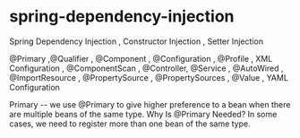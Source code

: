 # spring-dependency-injection
Spring Dependency Injection , Constructor Injection , Setter Injection


@Primary ,@Qualifier , @Component , @Configuration , @Profile , XML Configuration , @ComponentScan , @Controller, @Service , @AutoWired ,
@ImportResource , @PropertySource , @PropertySources , @Value , YAML Configuration 


Primary -- we use @Primary to give higher preference to a bean when there are multiple beans of the same type.
Why Is @Primary Needed?
In some cases, we need to register more than one bean of the same type.

